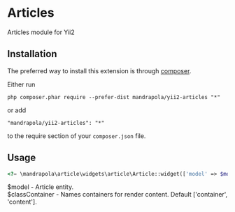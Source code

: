 Articles
========
Articles module for Yii2

Installation
------------

The preferred way to install this extension is through [composer](http://getcomposer.org/download/).

Either run

```
php composer.phar require --prefer-dist mandrapola/yii2-articles "*"
```

or add

```
"mandrapola/yii2-articles": "*"
```

to the require section of your `composer.json` file.


Usage
-----

```php
<?= \mandrapola\article\widgets\article\Article::widget(['model' => $model, 'classContainer' => $classContainer]) ?>
```  

$model - Article entity.  
$classContainer - Names containers for render content. Default ['container', 'content'].  
